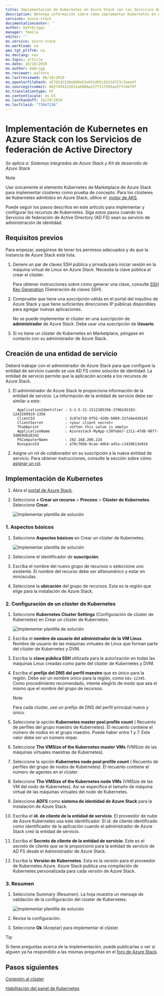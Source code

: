 ```yaml
---
title: Implementación de Kubernetes en Azure Stack con los Servicios de federación de Active Directory (AD FS) | Microsoft Docs
description: Obtenga información sobre cómo implementar Kubernetes en Azure Stack con los Servicios de federación de Active Directory (AD FS).
services: azure-stack
documentationcenter: ''
author: mattbriggs
manager: femila
editor: ''
ms.service: azure-stack
ms.workload: na
pms.tgt_pltfrm: na
ms.devlang: nav
ms.topic: article
ms.date: 10/10/2019
ms.author: mabrigg
ms.reviewer: waltero
ms.lastreviewed: 06/18/2019
ms.openlocfilehash: a57d1d1520eb09e52e651d65c92314723c3aee4f
ms.sourcegitcommit: 0d27456332031ab98ba2277117395ae5ffcbb79f
ms.translationtype: HT
ms.contentlocale: es-ES
ms.lasthandoff: 10/29/2019
ms.locfileid: "73047236"
---
```

# <a name="deploy-kubernetes-to-azure-stack-using-active-directory-federated-services"></a>Implementación de Kubernetes en Azure Stack con los Servicios de federación de Active Directory

*Se aplica a: Sistemas integrados de Azure Stack y Kit de desarrollo de Azure Stack*

> [!Note]  
> Use únicamente el elemento Kubernetes de Marketplace de Azure Stack para implementar clústeres como prueba de concepto. Para los clústeres de Kubernetes admitidos en Azure Stack, utilice el  [motor de AKS](azure-stack-kubernetes-aks-engine-overview.md).

Puede seguir los pasos descritos en este artículo para implementar y configurar los recursos de Kubernetes. Siga estos pasos cuando los Servicios de federación de Active Directory (AD FS) sean su servicio de administración de identidad.

## <a name="prerequisites"></a>Requisitos previos 

Para empezar, asegúrese de tener los permisos adecuados y de que la instancia de Azure Stack está lista.

1. Genere un par de claves SSH pública y privada para iniciar sesión en la máquina virtual de Linux en Azure Stack. Necesita la clave pública al crear el clúster.

    Para obtener instrucciones sobre cómo generar una clave, consulte [SSH Key Generation](azure-stack-dev-start-howto-ssh-public-key.md) (Generación de claves SSH).

1. Compruebe que tiene una suscripción válida en el portal del inquilino de Azure Stack y que tiene suficientes direcciones IP públicas disponibles para agregar nuevas aplicaciones.

    No se puede implementar el clúster en una suscripción de **administrador** de Azure Stack. Debe usar una suscripción de **Usuario**. 

1. Si no tiene un clúster de Kubernetes en Marketplace, póngase en contacto con su administrador de Azure Stack.

## <a name="create-a-service-principal"></a>Creación de una entidad de servicio

Deberá trabajar con el administrador de Azure Stack para que configure la entidad de servicio cuando se use AD FS como solución de identidad. La entidad de servicio permite que la aplicación acceda a los recursos de Azure Stack.

1. El administrador de Azure Stack le proporciona información de la entidad de servicio. La información de la entidad de servicio debe ser similar a esto:

     ```Text  
       ApplicationIdentifier : S-1-5-21-1512385356-3796245103-1243299919-1356
       ClientId              : 3c87e710-9f91-420b-b009-31fa9e430145
       ClientSecret          : <your client secret>
       Thumbprint            : <often this value is empty>
       ApplicationName       : Azurestack-MyApp-c30febe7-1311-4fd8-9077-3d869db28342
       PSComputerName        : 192.168.200.224
       RunspaceId            : a78c76bb-8cae-4db4-a45a-c1420613e01b
     ```

2. Asigne un rol de colaborador en su suscripción a la nueva entidad de servicio. Para obtener instrucciones, consulte la sección sobre cómo [asignar un rol](../operator/azure-stack-add-users-adfs.md).

## <a name="deploy-kubernetes"></a>Implementación de Kubernetes

1. Abra el [portal de Azure Stack](https://portal.local.azurestack.external).

1. Seleccione **+ Crear un recurso** > **Proceso** > **Clúster de Kubernetes**. Seleccione **Crear**.

    ![Implementar plantilla de solución](media/azure-stack-solution-template-kubernetes-deploy/01_kub_market_item.png)

### <a name="1-basics"></a>1. Aspectos básicos

1. Seleccione **Aspectos básicos** en Crear un clúster de Kubernetes.

    ![Implementar plantilla de solución](media/azure-stack-solution-template-kubernetes-deploy/02_kub_config_basic.png)

1. Seleccione el identificador de **suscripción**.

1. Escriba el nombre del nuevo grupo de recursos o seleccione uno existente. El nombre del recurso debe ser alfanumérico y estar en minúsculas.

1. Seleccione la **ubicación** del grupo de recursos. Esta es la región que elige para la instalación de Azure Stack.

### <a name="2-kubernetes-cluster-settings"></a>2. Configuración de un clúster de Kubernetes

1. Seleccione **Kubernetes Cluster Settings** (Configuración de clúster de Kubernetes) en Crear un clúster de Kubernetes.

    ![Implementar plantilla de solución](media/azure-stack-solution-template-kubernetes-deploy/03_kub_config_settings-adfs.png)

1. Escriba el **nombre de usuario del administrador de la VM Linux**. Nombre de usuario de las máquinas virtuales de Linux que forman parte del clúster de Kubernetes y DVM.

1. Escriba la **clave pública SSH** utilizada para la autorización en todas las máquinas Linux creadas como parte del clúster de Kubernetes y DVM.

1. Escriba el **prefijo del DNS del perfil maestro** que es único para la región. Debe ser un nombre único para la región, como `k8s-12345`. Como procedimiento recomendado, intente elegirlo de modo que sea el mismo que el nombre del grupo de recursos.

    > [!Note]  
    > Para cada clúster, use un prefijo de DNS del perfil principal nuevo y único.

1. Seleccione la opción **Kubernetes master pool profile count** ( Recuento de perfiles del grupo maestro de Kubernetes). El recuento contiene el número de nodos en el grupo maestro. Puede haber entre 1 y 7. Este valor debe ser un número impar.

1. Seleccione **The VMSize of the Kubernetes master VMs** (VMSize de las máquinas virtuales maestras de Kubernetes).

1. Seleccione la opción **Kubernetes node pool profile count** ( Recuento de perfiles del grupo de nodos de Kubernetes). El recuento contiene el número de agentes en el clúster. 

1. Seleccione **The VMSize of the Kubernetes node VMs** (VMSize de las VM del nodo de Kubernetes). Así se especifica el tamaño de máquina virtual de las máquinas virtuales del nodo de Kubernetes. 

1. Seleccione **ADFS** como **sistema de identidad de Azure Stack** para la instalación de Azure Stack.

1. Escriba el **id. de cliente de la entidad de servicio**. El proveedor de nube de Azure Kubernetes usa este identificador. El id. de cliente identificado como identificador de la aplicación cuando el administrador de Azure Stack creó la entidad de servicio.

1. Escriba el **Secreto de cliente de la entidad de servicio**. Este es el secreto de cliente que se le proporcionó para la entidad de servicio de AD FS desde el Administrador de Azure Stack.

1. Escriba la **Versión de Kubernetes**. Esta es la versión para el proveedor de Kubernetes Azure. Azure Stack publica una compilación de Kubernetes personalizada para cada versión de Azure Stack.

### <a name="3-summary"></a>3. Resumen

1. Seleccione Summary (Resumen). La hoja muestra un mensaje de validación de la configuración del clúster de Kubernetes.

    ![Implementar plantilla de solución](media/azure-stack-solution-template-kubernetes-deploy/04_preview.png)

2. Revise la configuración.

3. Seleccione **Ok** (Aceptar) para implementar el clúster.

> [!TIP]  
>  Si tiene preguntas acerca de la implementación, puede publicarlas o ver si alguien ya ha respondido a las mismas preguntas en el [foro de Azure Stack](https://social.msdn.microsoft.com/Forums/azure/home?forum=azurestack). 

## <a name="next-steps"></a>Pasos siguientes

[Conexión al clúster](azure-stack-solution-template-kubernetes-deploy.md#connect-to-your-cluster)

[Habilitación del panel de Kubernetes](azure-stack-solution-template-kubernetes-dashboard.md)
